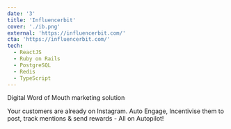 ```yaml
---
date: '3'
title: 'Influencerbit'
cover: './ib.png'
external: 'https://influencerbit.com/'
cta: 'https://influencerbit.com/'
tech:
  - ReactJS
  - Ruby on Rails
  - PostgreSQL
  - Redis
  - TypeScript
---
```


Digital Word of Mouth marketing solution

Your customers are already on Instagram. Auto Engage, Incentivise them to post, track mentions & send rewards - All on Autopilot!
